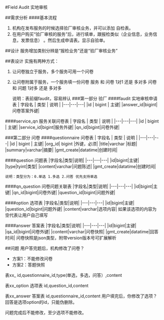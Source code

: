 #Field Audit 实地审核

##需求分析
####基本流程
1. 机构在发布服务的时候选择验厂审核业务，并可以添加 自检表。
2. 在用户购买“验厂审核的服务”后，进行填单，跟报检类似（企业信息，业务信息，发票信息）
。然后生成申请表。显示自验单。

##设计
服务增加类别分辨是“报检业务”还是“验厂审核业务”

##表设计
实施有两种方式：
1. 让问卷独立于服务，多个服务可用一个问卷
2. 让问卷附属于服务，一个服务填一份问卷
服务 和 问卷 1对1 还是 多对多
问卷 和 问题 1对多 还是 多对多

    说明：表前缀faudit，容易辨认
###第一部分 验厂
####faudit 实地审核申请表
| 字段名 | 类型 | 说明 |
|---|---|---|
|id | bigint | 主键|
|answer_id|bigint|问卷答案外键|

####service_qn 服务关联问卷表
| 字段名 | 类型 | 说明 |
|---|---|---|
|id | bigint | 主键|
|service_id|bigint|服务外键|
|qn_id|bigint|问卷外键|


###第二部分 问卷
####questionnaire 问卷表
| 字段名 | 类型 | 说明 |
|---|---|---|
|id | bigint | 主键|
|org_id| bigint |外键，必须|
|title|varchar |标题|
|summary|varchar|摘要|
|gmt_create|datatime|创建时间|


####question 问题表
|字段名|类型|说明|
|---|---|---|
|id|bigint|主键|
|type|tyint|类型|
|content|varchar|问题陈述|
|gmt_create|datatime|创建时间|

    说明：类型分为：0.单选 1.多选 2.问答 优先支持单选

####qn_question 问卷问题关联表
|字段名|类型|说明|
|---|---|---|
|id|bigint|主键|
|qn_id|bigint|问卷外键|
|question_id|bigint|问题外键|

####option 选项表
|字段名|类型|说明|
|---|---|---|
|id|bigint|主键|
|question_id|bigint|问题外键|
|content|varchar|选项内容|
    如果该选项的内容为空代表让用户自己填写

####answer 答案表
|字段名|类型|说明|
|---|---|---|
|id|bigint|主键|
|qa_id|bigint|问卷外键|
|content|varchar|问卷快照|
|gmt_create|datatime|回答时间|
    问卷快照是json类型，附带version版本号可扩展解析

##问题
用户答完题后，机构修改了问卷？
+ 方案1：不能修改问卷
+ 方案2：答题快照



表xx_
id,questionnaire_id,type(单选，多选，问答）,content

表xx_option 选项表
id,question_id,content

表xx_answer 答案表
id,questionnaire_id,content
用户填完后，你修改了选项？  回答是选项option的id，只能伪删除。

问题完成后不能修改，至少选项不能修改。